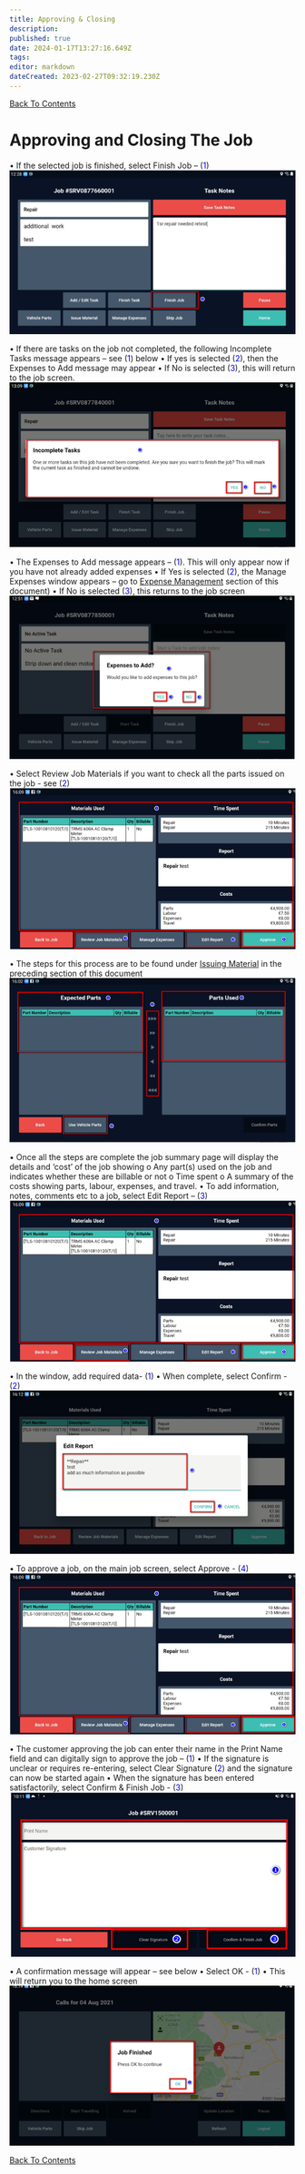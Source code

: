 ```yaml
---
title: Approving & Closing
description: 
published: true
date: 2024-01-17T13:27:16.649Z
tags: 
editor: markdown
dateCreated: 2023-02-27T09:32:19.230Z
---
```


[Back To Contents](.)
# Approving and Closing The Job

•	If the selected job is finished, select Finish Job – (<span style="color:blue">1</span>)
![mfs_37.png](/mfsassets/mfs_37.png)

•	If there are tasks on the job not completed, the following Incomplete Tasks message appears – see (<span style="color:blue">1</span>) below
•	If yes is selected (<span style="color:blue">2</span>), then the Expenses to Add message may appear
•	If No is selected (<span style="color:blue">3</span>), this will return to the job screen.
![mfs_38.png](/mfsassets/mfs_38.png)

•	The Expenses to Add message appears – (<span style="color:blue">1</span>). This will only appear now if you have not already added expenses
•	If Yes is selected (<span style="color:blue">2</span>), the Manage Expenses window appears – go to [Expense Management](/AppsDrafts/MFS/UserGuides/WorkingWithExpenses) section of this document)
•	If No is selected (<span style="color:blue">3</span>), this returns to the job screen
![mfs_39.png](/mfsassets/mfs_39.png)

•	Select Review Job Materials if you want to check all the parts issued on the job - see (<span style="color:blue">2</span>)
![mfs_34.png](/mfsassets/mfs_34.png)

•	The steps for this process are to be found under [Issuing Material](/AppsDrafts/MFS/UserGuides/IssuingMaterial) in the preceding section of this document
![mfs_41.png](/mfsassets/mfs_41.png)

•	Once all the steps are complete the job summary page will display the details and ‘cost’ of the job showing
o	Any part(s) used on the job and indicates whether these are billable or not
o	Time spent
o	A summary of the costs showing parts, labour, expenses, and travel.
•	To add information, notes, comments etc to a job, select Edit Report – (<span style="color:blue">3</span>)
![mfs_34.png](/mfsassets/mfs_34.png)

•	In the window, add required data- (<span style="color:blue">1</span>)
•	When complete, select Confirm - (<span style="color:blue">2</span>)
![mfs_44.png](/mfsassets/mfs_44.png)

•	To approve a job, on the main job screen, select Approve - (<span style="color:blue">4</span>)
![mfs_34.png](/mfsassets/mfs_34.png)

•	The customer approving the job can enter their name in the Print Name field and can digitally sign to approve the job – (<span style="color:blue">1</span>)
•	If the signature is unclear or requires re-entering, select Clear Signature (<span style="color:blue">2</span>) and the signature can now be started again
•	When the signature has been entered satisfactorily, select Confirm & Finish Job - (<span style="color:blue">3</span>)
![mfs_35.png](/mfsassets/mfs_35.png)

•	A confirmation message will appear – see below
•	Select OK - (<span style="color:blue">1</span>)
•	This will return you to the home screen
![mfs_36.png](/mfsassets/mfs_36.png)

[Back To Contents](.)
